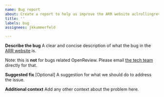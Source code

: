 ```yaml
---
name: Bug report
about: Create a report to help us improve the ARR website aclrollingreview.org
title: ''
labels: bug
assignees: jkkummerfeld

---
```


**Describe the bug**
A clear and concise description of what the bug in the [ARR website](https://aclrollingreview.org/) is.

Note: this is **not** for bugs related OpenReview. Please email [the tech team](https://aclrollingreview.org/people) directly for that.

**Suggested fix**
[Optional] A suggestion for what we should do to address the issue.

**Additional context**
Add any other context about the problem here.
